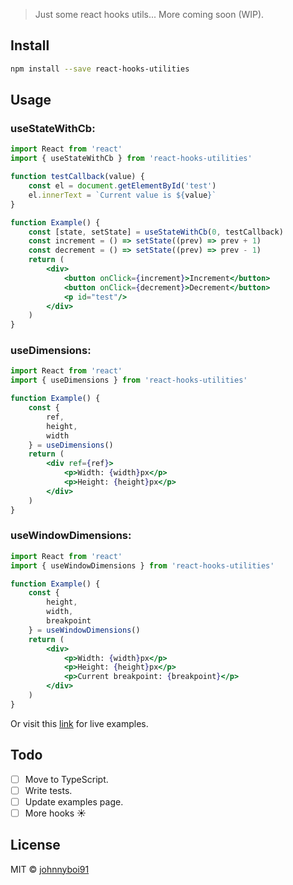 > Just some react hooks utils... More coming soon (WIP).

## Install

```bash
npm install --save react-hooks-utilities
```

## Usage

### useStateWithCb:
```jsx
import React from 'react'
import { useStateWithCb } from 'react-hooks-utilities'

function testCallback(value) {
    const el = document.getElementById('test')
    el.innerText = `Current value is ${value}`
}

function Example() {
    const [state, setState] = useStateWithCb(0, testCallback)
    const increment = () => setState((prev) => prev + 1)
    const decrement = () => setState((prev) => prev - 1)
    return (
        <div>
            <button onClick={increment}>Increment</button>
            <button onClick={decrement}>Decrement</button>
            <p id="test"/>
        </div>
    )
}
```

### useDimensions:
```jsx
import React from 'react'
import { useDimensions } from 'react-hooks-utilities'

function Example() {
    const {
        ref,
        height,
        width
    } = useDimensions()
    return (
        <div ref={ref}>
            <p>Width: {width}px</p>
            <p>Height: {height}px</p>
        </div>
    )
}
```

### useWindowDimensions:
```jsx
import React from 'react'
import { useWindowDimensions } from 'react-hooks-utilities'

function Example() {
    const {
        height,
        width,
        breakpoint
    } = useWindowDimensions()
    return (
        <div>
            <p>Width: {width}px</p>
            <p>Height: {height}px</p>
            <p>Current breakpoint: {breakpoint}</p>
        </div>
    )
}
```

Or visit this [link](https://johnnyboi91.github.io/react-hooks-utilities/) for live examples.

## Todo

- [ ] Move to TypeScript.
- [ ] Write tests.
- [ ] Update examples page.
- [ ] More hooks :sunny:

## License

MIT © [johnnyboi91](https://github.com/johnnyboi91)
